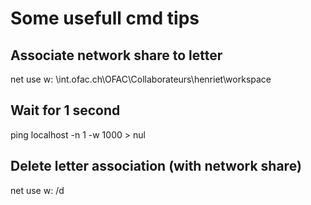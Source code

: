 # Some usefull cmd tips
## Associate network share to letter
net use w: \\int.ofac.ch\OFAC\Collaborateurs\henriet\workspace
## Wait for 1 second
ping localhost -n 1 -w 1000 > nul
## Delete letter association (with network share)
net use w: /d
